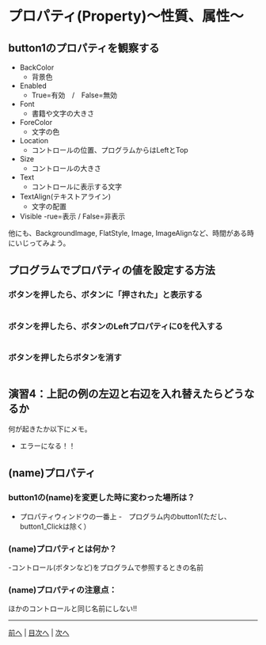 # プロパティ(Property)～性質、属性～

## button1のプロパティを観察する

- BackColor
  - 背景色
- Enabled
  - True=有効　/　False=無効
- Font
  - 書籍や文字の大きさ
- ForeColor
  - 文字の色
- Location
  - コントロールの位置、プログラムからはLeftとTop
- Size
  - コントロールの大きさ
- Text
  - コントロールに表示する文字
- TextAlign(テキストアライン)
  - 文字の配置
- Visible
  -rue=表示 / False=非表示

他にも、BackgroundImage, FlatStyle, Image, ImageAlignなど、時間がある時にいじってみよう。

## プログラムでプロパティの値を設定する方法
### ボタンを押したら、ボタンに「押された」と表示する

```csbutton1.Text = "押された";
```

### ボタンを押したら、ボタンのLeftプロパティに0を代入する

```csbutton1.Left = 0;
```

### ボタンを押したらボタンを消す

```csbutton1.Visible = false;
```


## 演習4：上記の例の左辺と右辺を入れ替えたらどうなるか
何が起きたか以下にメモ。

- エラーになる！！

## (name)プロパティ
### button1の(name)を変更した時に変わった場所は？
- プロパティウィンドウの一番上
-　プログラム内のbutton1(ただし、button1_Clickは除く）

### (name)プロパティとは何か？
-コントロール(ボタンなど)をプログラムで参照するときの名前

### (name)プロパティの注意点：

ほかのコントロールと同じ名前にしない!!

---

[前へ](03.md) | [目次へ](README.md#%E7%9B%AE%E6%AC%A1) | [次へ](05.md)
